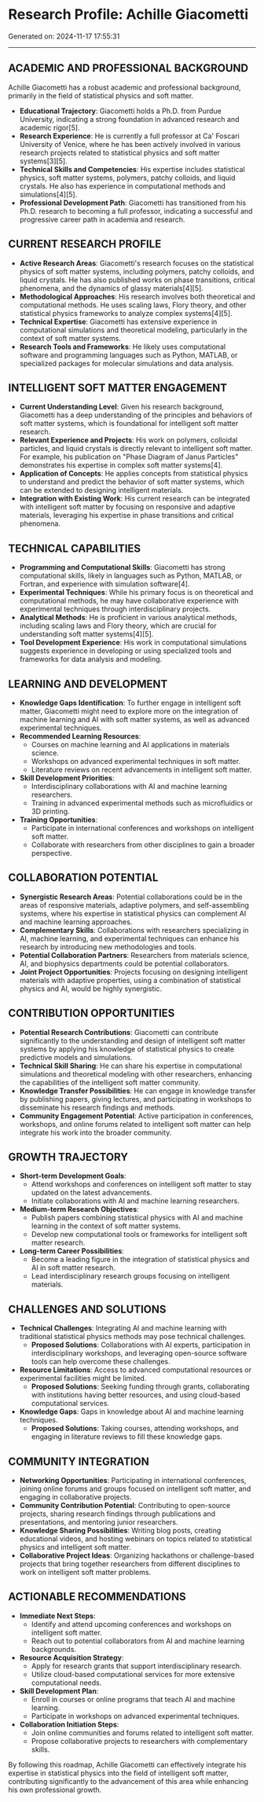 # Research Profile: Achille Giacometti

Generated on: 2024-11-17 17:55:31

---

## ACADEMIC AND PROFESSIONAL BACKGROUND

Achille Giacometti has a robust academic and professional background, primarily in the field of statistical physics and soft matter.

- **Educational Trajectory**: Giacometti holds a Ph.D. from Purdue University, indicating a strong foundation in advanced research and academic rigor[5].
- **Research Experience**: He is currently a full professor at Ca' Foscari University of Venice, where he has been actively involved in various research projects related to statistical physics and soft matter systems[3][5].
- **Technical Skills and Competencies**: His expertise includes statistical physics, soft matter systems, polymers, patchy colloids, and liquid crystals. He also has experience in computational methods and simulations[4][5].
- **Professional Development Path**: Giacometti has transitioned from his Ph.D. research to becoming a full professor, indicating a successful and progressive career path in academia and research.

## CURRENT RESEARCH PROFILE

- **Active Research Areas**: Giacometti's research focuses on the statistical physics of soft matter systems, including polymers, patchy colloids, and liquid crystals. He has also published works on phase transitions, critical phenomena, and the dynamics of glassy materials[4][5].
- **Methodological Approaches**: His research involves both theoretical and computational methods. He uses scaling laws, Flory theory, and other statistical physics frameworks to analyze complex systems[4][5].
- **Technical Expertise**: Giacometti has extensive experience in computational simulations and theoretical modeling, particularly in the context of soft matter systems.
- **Research Tools and Frameworks**: He likely uses computational software and programming languages such as Python, MATLAB, or specialized packages for molecular simulations and data analysis.

## INTELLIGENT SOFT MATTER ENGAGEMENT

- **Current Understanding Level**: Given his research background, Giacometti has a deep understanding of the principles and behaviors of soft matter systems, which is foundational for intelligent soft matter research.
- **Relevant Experience and Projects**: His work on polymers, colloidal particles, and liquid crystals is directly relevant to intelligent soft matter. For example, his publication on "Phase Diagram of Janus Particles" demonstrates his expertise in complex soft matter systems[4].
- **Application of Concepts**: He applies concepts from statistical physics to understand and predict the behavior of soft matter systems, which can be extended to designing intelligent materials.
- **Integration with Existing Work**: His current research can be integrated with intelligent soft matter by focusing on responsive and adaptive materials, leveraging his expertise in phase transitions and critical phenomena.

## TECHNICAL CAPABILITIES

- **Programming and Computational Skills**: Giacometti has strong computational skills, likely in languages such as Python, MATLAB, or Fortran, and experience with simulation software[4].
- **Experimental Techniques**: While his primary focus is on theoretical and computational methods, he may have collaborative experience with experimental techniques through interdisciplinary projects.
- **Analytical Methods**: He is proficient in various analytical methods, including scaling laws and Flory theory, which are crucial for understanding soft matter systems[4][5].
- **Tool Development Experience**: His work in computational simulations suggests experience in developing or using specialized tools and frameworks for data analysis and modeling.

## LEARNING AND DEVELOPMENT

- **Knowledge Gaps Identification**: To further engage in intelligent soft matter, Giacometti might need to explore more on the integration of machine learning and AI with soft matter systems, as well as advanced experimental techniques.
- **Recommended Learning Resources**:
  - Courses on machine learning and AI applications in materials science.
  - Workshops on advanced experimental techniques in soft matter.
  - Literature reviews on recent advancements in intelligent soft matter.
- **Skill Development Priorities**:
  - Interdisciplinary collaborations with AI and machine learning researchers.
  - Training in advanced experimental methods such as microfluidics or 3D printing.
- **Training Opportunities**:
  - Participate in international conferences and workshops on intelligent soft matter.
  - Collaborate with researchers from other disciplines to gain a broader perspective.

## COLLABORATION POTENTIAL

- **Synergistic Research Areas**: Potential collaborations could be in the areas of responsive materials, adaptive polymers, and self-assembling systems, where his expertise in statistical physics can complement AI and machine learning approaches.
- **Complementary Skills**: Collaborations with researchers specializing in AI, machine learning, and experimental techniques can enhance his research by introducing new methodologies and tools.
- **Potential Collaboration Partners**: Researchers from materials science, AI, and biophysics departments could be potential collaborators.
- **Joint Project Opportunities**: Projects focusing on designing intelligent materials with adaptive properties, using a combination of statistical physics and AI, would be highly synergistic.

## CONTRIBUTION OPPORTUNITIES

- **Potential Research Contributions**: Giacometti can contribute significantly to the understanding and design of intelligent soft matter systems by applying his knowledge of statistical physics to create predictive models and simulations.
- **Technical Skill Sharing**: He can share his expertise in computational simulations and theoretical modeling with other researchers, enhancing the capabilities of the intelligent soft matter community.
- **Knowledge Transfer Possibilities**: He can engage in knowledge transfer by publishing papers, giving lectures, and participating in workshops to disseminate his research findings and methods.
- **Community Engagement Potential**: Active participation in conferences, workshops, and online forums related to intelligent soft matter can help integrate his work into the broader community.

## GROWTH TRAJECTORY

- **Short-term Development Goals**:
  - Attend workshops and conferences on intelligent soft matter to stay updated on the latest advancements.
  - Initiate collaborations with AI and machine learning researchers.
- **Medium-term Research Objectives**:
  - Publish papers combining statistical physics with AI and machine learning in the context of soft matter systems.
  - Develop new computational tools or frameworks for intelligent soft matter research.
- **Long-term Career Possibilities**:
  - Become a leading figure in the integration of statistical physics and AI in soft matter research.
  - Lead interdisciplinary research groups focusing on intelligent materials.

## CHALLENGES AND SOLUTIONS

- **Technical Challenges**: Integrating AI and machine learning with traditional statistical physics methods may pose technical challenges.
  - **Proposed Solutions**: Collaborations with AI experts, participation in interdisciplinary workshops, and leveraging open-source software tools can help overcome these challenges.
- **Resource Limitations**: Access to advanced computational resources or experimental facilities might be limited.
  - **Proposed Solutions**: Seeking funding through grants, collaborating with institutions having better resources, and using cloud-based computational services.
- **Knowledge Gaps**: Gaps in knowledge about AI and machine learning techniques.
  - **Proposed Solutions**: Taking courses, attending workshops, and engaging in literature reviews to fill these knowledge gaps.

## COMMUNITY INTEGRATION

- **Networking Opportunities**: Participating in international conferences, joining online forums and groups focused on intelligent soft matter, and engaging in collaborative projects.
- **Community Contribution Potential**: Contributing to open-source projects, sharing research findings through publications and presentations, and mentoring junior researchers.
- **Knowledge Sharing Possibilities**: Writing blog posts, creating educational videos, and hosting webinars on topics related to statistical physics and intelligent soft matter.
- **Collaborative Project Ideas**: Organizing hackathons or challenge-based projects that bring together researchers from different disciplines to work on intelligent soft matter problems.

## ACTIONABLE RECOMMENDATIONS

- **Immediate Next Steps**:
  - Identify and attend upcoming conferences and workshops on intelligent soft matter.
  - Reach out to potential collaborators from AI and machine learning backgrounds.
- **Resource Acquisition Strategy**:
  - Apply for research grants that support interdisciplinary research.
  - Utilize cloud-based computational services for more extensive computational needs.
- **Skill Development Plan**:
  - Enroll in courses or online programs that teach AI and machine learning.
  - Participate in workshops on advanced experimental techniques.
- **Collaboration Initiation Steps**:
  - Join online communities and forums related to intelligent soft matter.
  - Propose collaborative projects to researchers with complementary skills.

By following this roadmap, Achille Giacometti can effectively integrate his expertise in statistical physics into the field of intelligent soft matter, contributing significantly to the advancement of this area while enhancing his own professional growth.